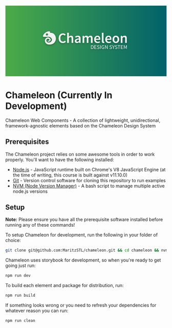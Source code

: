 <p align="center">
  <img src="docs/assets/chameleon.jpg" />
</p>

# Chameleon (Currently In Development)

Chameleon Web Components - A collection of lightweight, unidirectional, framework-agnostic elements based on the Chameleon Design System

## Prerequisites

The Chameleon project relies on some awesome tools in order to work properly. You'll want to have the following installed:

- [Node.js](https://nodejs.org) - JavaScript runtime built on Chrome's V8 JavaScript Engine (at the time of writing, this course is built against v11.10.0)
- [Git](https://git-scm.com/downloads) - Version control software for cloning this repository to run examples
- [NVM (Node Version Manager)](https://github.com/nvm-sh/nvm) - A bash script to manage multiple active node.js versions

## Setup

**Note:** Please ensure you have all the prerequisite software installed before running any of these commands!

To setup Chameleon for development, run the following in your folder of choice:

```bash
git clone git@github.com:MaritzSTL/chameleon.git && cd chameleon && nvm use && npm run setup
```

Chameleon uses storybook for development, so when you're ready to get going just run:

```bash
npm run dev
```

To build each element and package for distribution, run:

```bash
npm run build
```

If something looks wrong or you need to refresh your dependencies for whatever reason you can run:

```bash
npm run clean
```
